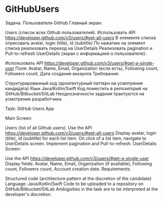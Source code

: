 # GitHubUsers

Задача. Пользователи GitHub
Главный экран:

Users (список всех Github пользователей). Использовать API https://developer.github.com/v3/users/#get-all-users
В элементе списка отрисовать avatar, login (title), id (subtitle)
По нажатию на элемент списка реализовать переход на UserDetails
Реализовать pagination и Pull-to-refresh
UserDetails (экран с информацией о пользователе):

Использовать API https://developer.github.com/v3/users/#get-a-single-user
Поля: Avatar, Name, Email, Organization (если есть), Following count, Followers count, Дата создания аккаунта
Требования:

Структурированный код (архитектурный паттерн на усмотрение кандидата)
Язык Java/Kotlin/Swift
Код поместить в репозиторий на GitHub/Bitbucket/GitLab
Неоднозначности задания трактуются на усмотрение разработчика


Task: GitHub Users App

Main Screen:

Users (list of all Github users). Use the API https://developer.github.com/v3/users/#get-all-users
Display avatar, login (title), id (subtitle) for each list item.
On click of a list item, navigate to UserDetails screen.
Implement pagination and Pull-to-refresh.
UserDetails Screen:

Use the API https://developer.github.com/v3/users/#get-a-single-user
Display fields: Avatar, Name, Email, Organization (if available), Following count, Followers count, Account creation date.
Requirements:

Structured code (architecture pattern at the discretion of the candidate)
Language: Java/Kotlin/Swift
Code to be uploaded to a repository on GitHub/Bitbucket/GitLab
Ambiguities in the task are to be interpreted at the developer's discretion.
